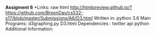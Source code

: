 **Assigment 6**
*Links:
raw html http://htmlpreview.github.io/?https://github.com/BreonDay/cs532-s17/blob/master/Submissions/A6/D3.html
Written in:
python 3.6
Main Programs:
d3graphing.py
D3.html
Dependencies :
twitter api 
python 
Additional Information:

